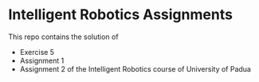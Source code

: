 # Intelligent Robotics Assignments
This repo contains the solution of 
- Exercise 5
- Assignment 1
- Assignment 2
of the Intelligent Robotics course of University of Padua